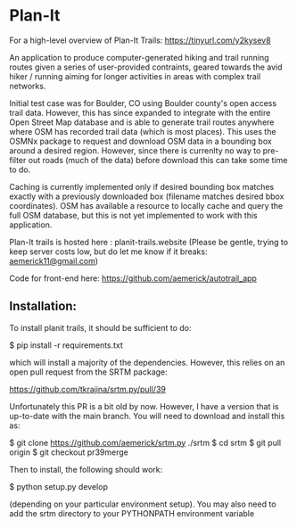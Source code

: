 # Plan-It 

For a high-level overview of Plan-It Trails: https://tinyurl.com/y2kysev8

An application to produce computer-generated hiking and trail running routes
given a series of user-provided contraints, geared towards the avid
hiker / running aiming for longer activities in areas with complex trail
networks.

Initial test case was for Boulder, CO using Boulder county's open access
trail data. However, this has since expanded to integrate with the entire
Open Street Map database and is able to generate trail routes anywhere where
OSM has recorded trail data (which is most places). This uses the OSMNx package
to request and download OSM data in a bounding box around a desired region.
However, since there is currenlty no way to pre-filter out roads (much of the data)
before download this can take some time to do. 

Caching is currently implemented only if desired bounding box matches exactly with 
a previously downloaded box (filename matches desired bbox coordinates). OSM has
available a resource to locally cache and query the full OSM database, but this 
is not yet implemented to work with this application.

Plan-It trails is hosted here : planit-trails.website
(Please be gentle, trying to keep server costs low, but do let me 
know if it breaks: aemerick11@gmail.com)

Code for front-end here: https://github.com/aemerick/autotrail_app

## Installation:

To install planit trails, it should be sufficient to do:

$ pip install -r requirements.txt

which will install a majority of the dependencies. However, this 
relies on an open pull request from the SRTM package:

https://github.com/tkrajina/srtm.py/pull/39

Unfortunately this PR is a bit old by now. However, I have 
a version that is up-to-date with the main branch. You 
will need to download and install this as:

$ git clone https://github.com/aemerick/srtm.py ./srtm
$ cd srtm
$ git pull origin
$ git checkout pr39merge

Then to install, the following should work:

$ python setup.py develop

(depending on your particular environment setup). You may also
need to add the srtm directory to your PYTHONPATH environment
variable 

